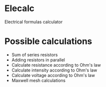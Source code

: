 Elecalc
=======

Electrical formulas calculator

Possible calculations
======
* Sum of series resistors
* Adding resistors in parallel
* Calculate resistance according to Ohm's law
* Calculate intensity according to Ohm's law
* Calculate voltage according to Ohm's law
* Maxwell mesh calculations